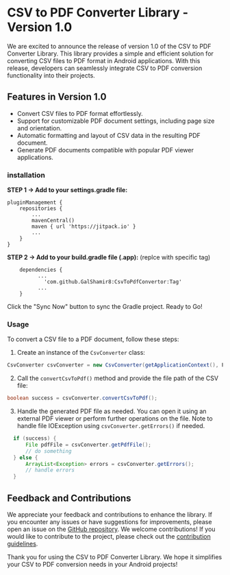 # CSV to PDF Converter Library - Version 1.0

We are excited to announce the release of version 1.0 of the CSV to PDF Converter Library. 
This library provides a simple and efficient solution for converting CSV files to PDF format in Android applications. 
With this release, developers can seamlessly integrate CSV to PDF conversion functionality into their projects.

## Features in Version 1.0

- Convert CSV files to PDF format effortlessly.
- Support for customizable PDF document settings, including page size and orientation.
- Automatic formatting and layout of CSV data in the resulting PDF document.
- Generate PDF documents compatible with popular PDF viewer applications.

### installation

**STEP 1 -> Add to your settings.gradle file:**
```
pluginManagement {
    repositories {
        ...
        mavenCentral()
        maven { url 'https://jitpack.io' }
        ...
    }
}
```

**STEP 2 -> Add to your build.gradle file (.app):** (replce with specific tag)
```
	dependencies {
          ...
	        'com.github.GalShamir8:CsvToPdfConvertor:Tag'
          ...
	}
```
Click the "Sync Now" button to sync the Gradle project.
Ready to Go!

### Usage

To convert a CSV file to a PDF document, follow these steps:

1. Create an instance of the `CsvConverter` class:

```java
CsvConverter csvConverter = new CsvConverter(getApplicationContext(), FILE_PATH);        
```
2. Call the `convertCsvToPdf()` method and provide the file path of the CSV file:
```java
boolean success = csvConverter.convertCsvToPdf();
```
3. Handle the generated PDF file as needed. You can open it using an external PDF viewer or perform further operations on the file.
Note to handle file IOException using `csvConverter.getErrors()` if needed.
```java
  if (success) {
      File pdfFile = csvConverter.getPdfFile();
      // do something
  } else {
      ArrayList<Exception> errors = csvConverter.getErrors();
      // handle errors
  }
```
## Feedback and Contributions

We appreciate your feedback and contributions to enhance the library. 
If you encounter any issues or have suggestions for improvements, please open an issue on the [GitHub repository](https://github.com/GalShamir8/CsvToPdfConvertor/issues).
We welcome contributions!
If you would like to contribute to the project, please check out the [contribution guidelines](https://github.com/GalShamir8/CsvToPdfConvertor/blob/v1.0/CONTRIBUTING.md).

Thank you for using the CSV to PDF Converter Library. We hope it simplifies your CSV to PDF conversion needs in your Android projects!
